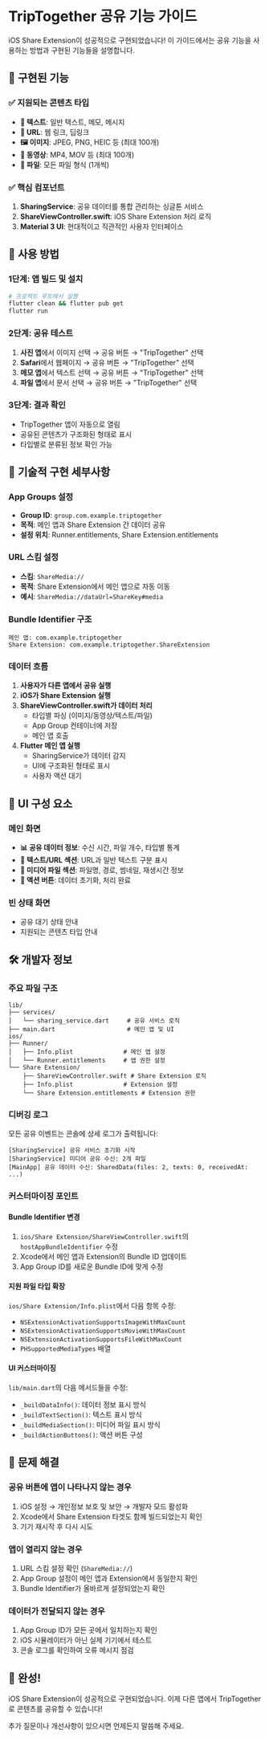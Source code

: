 # TripTogether 공유 기능 가이드

iOS Share Extension이 성공적으로 구현되었습니다! 이 가이드에서는 공유 기능을 사용하는 방법과 구현된 기능들을 설명합니다.

## 🎯 구현된 기능

### ✅ 지원되는 콘텐츠 타입
- **📱 텍스트**: 일반 텍스트, 메모, 메시지
- **🔗 URL**: 웹 링크, 딥링크
- **🖼️ 이미지**: JPEG, PNG, HEIC 등 (최대 100개)
- **🎥 동영상**: MP4, MOV 등 (최대 100개)
- **📄 파일**: 모든 파일 형식 (1개씩)

### ✅ 핵심 컴포넌트
1. **SharingService**: 공유 데이터를 통합 관리하는 싱글톤 서비스
2. **ShareViewController.swift**: iOS Share Extension 처리 로직
3. **Material 3 UI**: 현대적이고 직관적인 사용자 인터페이스

## 🚀 사용 방법

### 1단계: 앱 빌드 및 설치
```bash
# 프로젝트 루트에서 실행
flutter clean && flutter pub get
flutter run
```

### 2단계: 공유 테스트
1. **사진 앱**에서 이미지 선택 → 공유 버튼 → "TripTogether" 선택
2. **Safari**에서 웹페이지 → 공유 버튼 → "TripTogether" 선택
3. **메모 앱**에서 텍스트 선택 → 공유 버튼 → "TripTogether" 선택
4. **파일 앱**에서 문서 선택 → 공유 버튼 → "TripTogether" 선택

### 3단계: 결과 확인
- TripTogether 앱이 자동으로 열림
- 공유된 콘텐츠가 구조화된 형태로 표시
- 타입별로 분류된 정보 확인 가능

## 🔧 기술적 구현 세부사항

### App Groups 설정
- **Group ID**: `group.com.example.triptogether`
- **목적**: 메인 앱과 Share Extension 간 데이터 공유
- **설정 위치**: Runner.entitlements, Share Extension.entitlements

### URL 스킴 설정
- **스킴**: `ShareMedia://`
- **목적**: Share Extension에서 메인 앱으로 자동 이동
- **예시**: `ShareMedia://dataUrl=ShareKey#media`

### Bundle Identifier 구조
```
메인 앱: com.example.triptogether
Share Extension: com.example.triptogether.ShareExtension
```

### 데이터 흐름
1. **사용자가 다른 앱에서 공유 실행**
2. **iOS가 Share Extension 실행**
3. **ShareViewController.swift가 데이터 처리**
   - 타입별 파싱 (이미지/동영상/텍스트/파일)
   - App Group 컨테이너에 저장
   - 메인 앱 호출
4. **Flutter 메인 앱 실행**
   - SharingService가 데이터 감지
   - UI에 구조화된 형태로 표시
   - 사용자 액션 대기

## 📱 UI 구성 요소

### 메인 화면
- **📊 공유 데이터 정보**: 수신 시간, 파일 개수, 타입별 통계
- **📝 텍스트/URL 섹션**: URL과 일반 텍스트 구분 표시
- **📁 미디어 파일 섹션**: 파일명, 경로, 썸네일, 재생시간 정보
- **🔧 액션 버튼**: 데이터 초기화, 처리 완료

### 빈 상태 화면
- 공유 대기 상태 안내
- 지원되는 콘텐츠 타입 안내

## 🛠️ 개발자 정보

### 주요 파일 구조
```
lib/
├── services/
│   └── sharing_service.dart     # 공유 서비스 로직
├── main.dart                    # 메인 앱 및 UI
ios/
├── Runner/
│   ├── Info.plist              # 메인 앱 설정
│   └── Runner.entitlements     # 앱 권한 설정
└── Share Extension/
    ├── ShareViewController.swift # Share Extension 로직
    ├── Info.plist              # Extension 설정
    └── Share Extension.entitlements # Extension 권한
```

### 디버깅 로그
모든 공유 이벤트는 콘솔에 상세 로그가 출력됩니다:
```
[SharingService] 공유 서비스 초기화 시작
[SharingService] 미디어 공유 수신: 2개 파일
[MainApp] 공유 데이터 수신: SharedData(files: 2, texts: 0, receivedAt: ...)
```

### 커스터마이징 포인트

#### Bundle Identifier 변경
1. `ios/Share Extension/ShareViewController.swift`의 `hostAppBundleIdentifier` 수정
2. Xcode에서 메인 앱과 Extension의 Bundle ID 업데이트
3. App Group ID를 새로운 Bundle ID에 맞게 수정

#### 지원 파일 타입 확장
`ios/Share Extension/Info.plist`에서 다음 항목 수정:
- `NSExtensionActivationSupportsImageWithMaxCount`
- `NSExtensionActivationSupportsMovieWithMaxCount`
- `NSExtensionActivationSupportsFileWithMaxCount`
- `PHSupportedMediaTypes` 배열

#### UI 커스터마이징
`lib/main.dart`의 다음 메서드들을 수정:
- `_buildDataInfo()`: 데이터 정보 표시 방식
- `_buildTextSection()`: 텍스트 표시 방식
- `_buildMediaSection()`: 미디어 파일 표시 방식
- `_buildActionButtons()`: 액션 버튼 구성

## 🐛 문제 해결

### 공유 버튼에 앱이 나타나지 않는 경우
1. iOS 설정 → 개인정보 보호 및 보안 → 개발자 모드 활성화
2. Xcode에서 Share Extension 타겟도 함께 빌드되었는지 확인
3. 기기 재시작 후 다시 시도

### 앱이 열리지 않는 경우
1. URL 스킴 설정 확인 (`ShareMedia://`)
2. App Group 설정이 메인 앱과 Extension에서 동일한지 확인
3. Bundle Identifier가 올바르게 설정되었는지 확인

### 데이터가 전달되지 않는 경우
1. App Group ID가 모든 곳에서 일치하는지 확인
2. iOS 시뮬레이터가 아닌 실제 기기에서 테스트
3. 콘솔 로그를 확인하여 오류 메시지 점검

## 🎉 완성!

iOS Share Extension이 성공적으로 구현되었습니다. 이제 다른 앱에서 TripTogether로 콘텐츠를 공유할 수 있습니다!

추가 질문이나 개선사항이 있으시면 언제든지 말씀해 주세요.